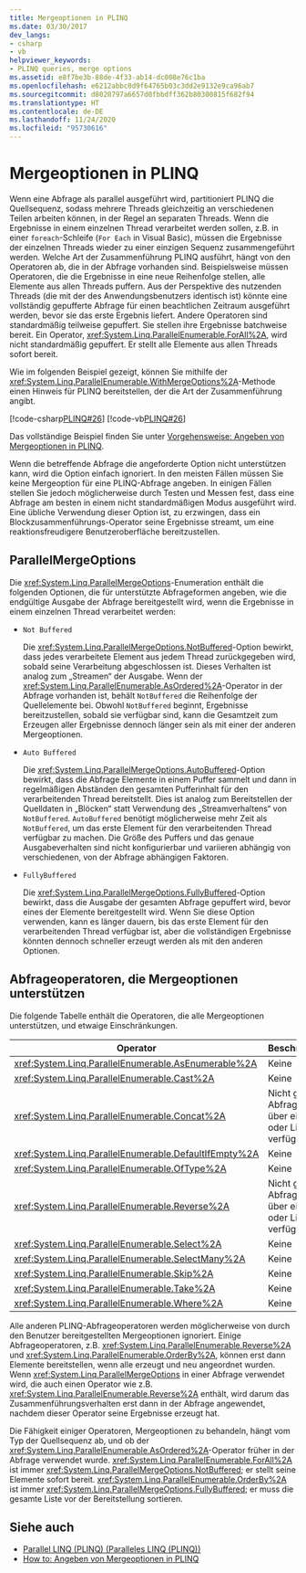 ```yaml
---
title: Mergeoptionen in PLINQ
ms.date: 03/30/2017
dev_langs:
- csharp
- vb
helpviewer_keywords:
- PLINQ queries, merge options
ms.assetid: e8f7be3b-88de-4f33-ab14-dc008e76c1ba
ms.openlocfilehash: e6212abbc0d9f64765b03c3dd2e9132e9ca96ab7
ms.sourcegitcommit: d8020797a6657d0fbbdff362b80300815f682f94
ms.translationtype: HT
ms.contentlocale: de-DE
ms.lasthandoff: 11/24/2020
ms.locfileid: "95730616"
---
```

# <a name="merge-options-in-plinq"></a>Mergeoptionen in PLINQ

Wenn eine Abfrage als parallel ausgeführt wird, partitioniert PLINQ die Quellsequenz, sodass mehrere Threads gleichzeitig an verschiedenen Teilen arbeiten können, in der Regel an separaten Threads. Wenn die Ergebnisse in einem einzelnen Thread verarbeitet werden sollen, z.B. in einer `foreach`-Schleife (`For Each` in Visual Basic), müssen die Ergebnisse der einzelnen Threads wieder zu einer einzigen Sequenz zusammengeführt werden. Welche Art der Zusammenführung PLINQ ausführt, hängt von den Operatoren ab, die in der Abfrage vorhanden sind. Beispielsweise müssen Operatoren, die die Ergebnisse in eine neue Reihenfolge stellen, alle Elemente aus allen Threads puffern. Aus der Perspektive des nutzenden Threads (die mit der des Anwendungsbenutzers identisch ist) könnte eine vollständig gepufferte Abfrage für einen beachtlichen Zeitraum ausgeführt werden, bevor sie das erste Ergebnis liefert. Andere Operatoren sind standardmäßig teilweise gepuffert. Sie stellen ihre Ergebnisse batchweise bereit. Ein Operator, <xref:System.Linq.ParallelEnumerable.ForAll%2A>, wird nicht standardmäßig gepuffert. Er stellt alle Elemente aus allen Threads sofort bereit.  
  
 Wie im folgenden Beispiel gezeigt, können Sie mithilfe der <xref:System.Linq.ParallelEnumerable.WithMergeOptions%2A>-Methode einen Hinweis für PLINQ bereitstellen, der die Art der Zusammenführung angibt.  
  
 [!code-csharp[PLINQ#26](../../../samples/snippets/csharp/VS_Snippets_Misc/plinq/cs/plinqsamples.cs#26)]
 [!code-vb[PLINQ#26](../../../samples/snippets/visualbasic/VS_Snippets_Misc/plinq/vb/plinq2_vb.vb#26)]  
  
 Das vollständige Beispiel finden Sie unter [Vorgehensweise: Angeben von Mergeoptionen in PLINQ](how-to-specify-merge-options-in-plinq.md).  
  
 Wenn die betreffende Abfrage die angeforderte Option nicht unterstützen kann, wird die Option einfach ignoriert. In den meisten Fällen müssen Sie keine Mergeoption für eine PLINQ-Abfrage angeben. In einigen Fällen stellen Sie jedoch möglicherweise durch Testen und Messen fest, dass eine Abfrage am besten in einem nicht standardmäßigen Modus ausgeführt wird. Eine übliche Verwendung dieser Option ist, zu erzwingen, dass ein Blockzusammenführungs-Operator seine Ergebnisse streamt, um eine reaktionsfreudigere Benutzeroberfläche bereitzustellen.  
  
## <a name="parallelmergeoptions"></a>ParallelMergeOptions  

 Die <xref:System.Linq.ParallelMergeOptions>-Enumeration enthält die folgenden Optionen, die für unterstützte Abfrageformen angeben, wie die endgültige Ausgabe der Abfrage bereitgestellt wird, wenn die Ergebnisse in einem einzelnen Thread verarbeitet werden:  
  
- `Not Buffered`  
  
     Die <xref:System.Linq.ParallelMergeOptions.NotBuffered>-Option bewirkt, dass jedes verarbeitete Element aus jedem Thread zurückgegeben wird, sobald seine Verarbeitung abgeschlossen ist. Dieses Verhalten ist analog zum „Streamen“ der Ausgabe. Wenn der <xref:System.Linq.ParallelEnumerable.AsOrdered%2A>-Operator in der Abfrage vorhanden ist, behält `NotBuffered` die Reihenfolge der Quellelemente bei. Obwohl `NotBuffered` beginnt, Ergebnisse bereitzustellen, sobald sie verfügbar sind, kann die Gesamtzeit zum Erzeugen aller Ergebnisse dennoch länger sein als mit einer der anderen Mergeoptionen.  
  
- `Auto Buffered`  
  
     Die <xref:System.Linq.ParallelMergeOptions.AutoBuffered>-Option bewirkt, dass die Abfrage Elemente in einem Puffer sammelt und dann in regelmäßigen Abständen den gesamten Pufferinhalt für den verarbeitenden Thread bereitstellt. Dies ist analog zum Bereitstellen der Quelldaten in „Blöcken“ statt Verwendung des „Streamverhaltens“ von `NotBuffered`. `AutoBuffered` benötigt möglicherweise mehr Zeit als `NotBuffered`, um das erste Element für den verarbeitenden Thread verfügbar zu machen. Die Größe des Puffers und das genaue Ausgabeverhalten sind nicht konfigurierbar und variieren abhängig von verschiedenen, von der Abfrage abhängigen Faktoren.  
  
- `FullyBuffered`  
  
     Die <xref:System.Linq.ParallelMergeOptions.FullyBuffered>-Option bewirkt, dass die Ausgabe der gesamten Abfrage gepuffert wird, bevor eines der Elemente bereitgestellt wird. Wenn Sie diese Option verwenden, kann es länger dauern, bis das erste Element für den verarbeitenden Thread verfügbar ist, aber die vollständigen Ergebnisse könnten dennoch schneller erzeugt werden als mit den anderen Optionen.  
  
## <a name="query-operators-that-support-merge-options"></a>Abfrageoperatoren, die Mergeoptionen unterstützen  

 Die folgende Tabelle enthält die Operatoren, die alle Mergeoptionen unterstützen, und etwaige Einschränkungen.  
  
|Operator|Beschränkungen|  
|--------------|------------------|  
|<xref:System.Linq.ParallelEnumerable.AsEnumerable%2A>|Keine|  
|<xref:System.Linq.ParallelEnumerable.Cast%2A>|Keine|  
|<xref:System.Linq.ParallelEnumerable.Concat%2A>|Nicht geordnete Abfragen, die nur über eine Array- oder Listenquelle verfügen.|  
|<xref:System.Linq.ParallelEnumerable.DefaultIfEmpty%2A>|Keine|  
|<xref:System.Linq.ParallelEnumerable.OfType%2A>|Keine|  
|<xref:System.Linq.ParallelEnumerable.Reverse%2A>|Nicht geordnete Abfragen, die nur über eine Array- oder Listenquelle verfügen.|  
|<xref:System.Linq.ParallelEnumerable.Select%2A>|Keine|  
|<xref:System.Linq.ParallelEnumerable.SelectMany%2A>|Keine|  
|<xref:System.Linq.ParallelEnumerable.Skip%2A>|Keine|  
|<xref:System.Linq.ParallelEnumerable.Take%2A>|Keine|  
|<xref:System.Linq.ParallelEnumerable.Where%2A>|Keine|  
  
 Alle anderen PLINQ-Abfrageoperatoren werden möglicherweise von durch den Benutzer bereitgestellten Mergeoptionen ignoriert. Einige Abfrageoperatoren, z.B. <xref:System.Linq.ParallelEnumerable.Reverse%2A> und <xref:System.Linq.ParallelEnumerable.OrderBy%2A>, können erst dann Elemente bereitstellen, wenn alle erzeugt und neu angeordnet wurden. Wenn <xref:System.Linq.ParallelMergeOptions> in einer Abfrage verwendet wird, die auch einen Operator wie z.B. <xref:System.Linq.ParallelEnumerable.Reverse%2A> enthält, wird darum das Zusammenführungsverhalten erst dann in der Abfrage angewendet, nachdem dieser Operator seine Ergebnisse erzeugt hat.  
  
 Die Fähigkeit einiger Operatoren, Mergeoptionen zu behandeln, hängt vom Typ der Quellsequenz ab, und ob der <xref:System.Linq.ParallelEnumerable.AsOrdered%2A>-Operator früher in der Abfrage verwendet wurde. <xref:System.Linq.ParallelEnumerable.ForAll%2A> ist immer <xref:System.Linq.ParallelMergeOptions.NotBuffered>; er stellt seine Elemente sofort bereit. <xref:System.Linq.ParallelEnumerable.OrderBy%2A> ist immer <xref:System.Linq.ParallelMergeOptions.FullyBuffered>; er muss die gesamte Liste vor der Bereitstellung sortieren.  
  
## <a name="see-also"></a>Siehe auch

- [Parallel LINQ (PLINQ) (Paralleles LINQ (PLINQ))](introduction-to-plinq.md)
- [How to: Angeben von Mergeoptionen in PLINQ](how-to-specify-merge-options-in-plinq.md)
